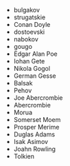 * bulgakov
* strugatskie
* Conan Doyle
* dostoevski
* nabokov
* gougo
* Edgar Alan Poe
* Iohan Gete
* Nikola Gogol
* German Gesse
* Balsak
* Pehov
* Joe Abercrombie
* Abercrombie
* Morua
* Somerset Moem
* Prosper Merime
* Duglas Adams
* Isak Asimov
* Joahn Rowling
* Tolkien
